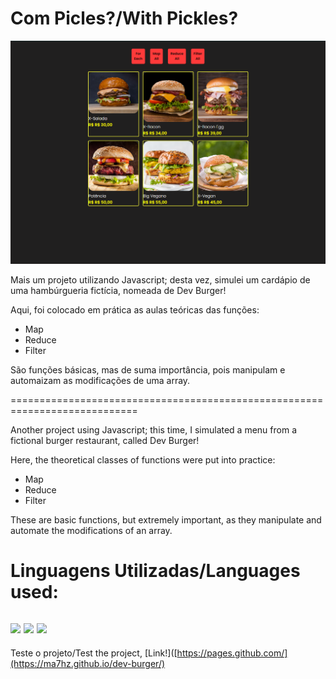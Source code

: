 # Com Picles?/With Pickles?

<img src= "https://github.com/ma7hz/dev-burger/blob/main/assets/Dev%20Burger%20(intro).PNG">

<p>Mais um projeto utilizando Javascript; desta vez, simulei um cardápio de uma hambúrgueria fictícia, nomeada de Dev Burger!</p>

<p>Aqui, foi colocado em prática as aulas teóricas das funções:

- Map
- Reduce
- Filter

São funções básicas, mas de suma importância, pois manipulam e automaizam as modificações de uma array.
</p>

============================================================================

<p>Another project using Javascript; this time, I simulated a menu from a fictional burger restaurant, called Dev Burger!</p>

<p>Here, the theoretical classes of functions were put into practice:

- Map
- Reduce
- Filter

These are basic functions, but extremely important, as they manipulate and automate the modifications of an array.
</p>

<h1>Linguagens Utilizadas/Languages ​​used:</h1>

<h2>

<img src="https://img.shields.io/badge/HTML-239120?style=for-the-badge&logo=html5&logoColor=white" />
<img src="https://img.shields.io/badge/CSS-239120?&style=for-the-badge&logo=css3&logoColor=white" />
<img src="https://img.shields.io/badge/JavaScript-F7DF1E?style=for-the-badge&logo=javascript&logoColor=black" />

</h2>

Teste o projeto/Test the project, [Link!]([https://pages.github.com/](https://ma7hz.github.io/dev-burger/)
